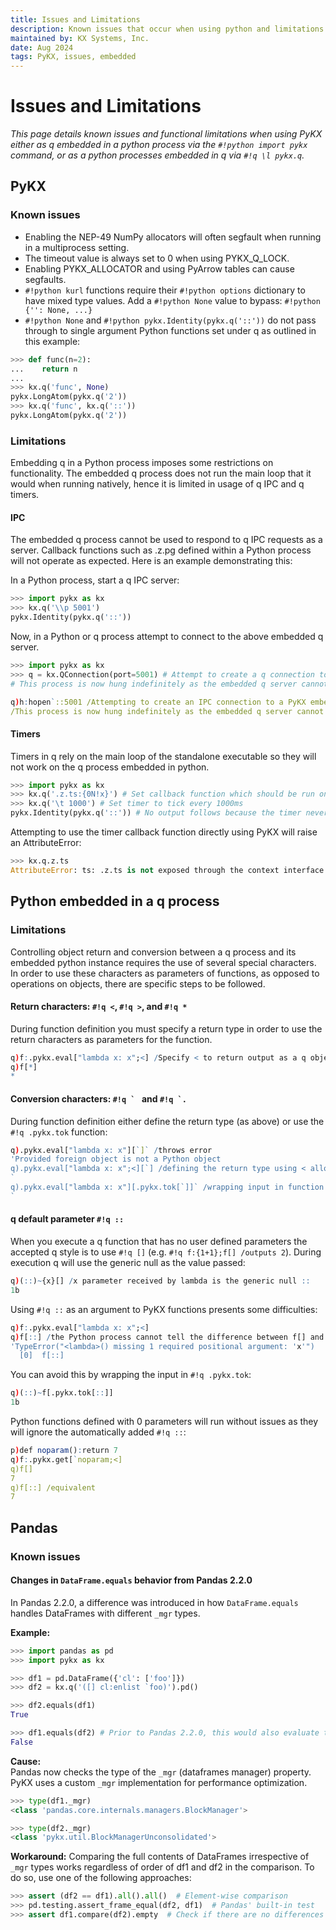 ```yaml
---
title: Issues and Limitations
description: Known issues that occur when using python and limitations when using q embedded in python
maintained by: KX Systems, Inc.
date: Aug 2024
tags: PyKX, issues, embedded
---
```


# Issues and Limitations

_This page details known issues and functional limitations when using PyKX either as q embedded in a python process via the `#!python import pykx` command, or as a python processes embedded in q via `#!q \l pykx.q`._

## PyKX
### Known issues
* Enabling the NEP-49 NumPy allocators will often segfault when running in a multiprocess setting.
* The timeout value is always set to 0 when using PYKX_Q_LOCK.
* Enabling PYKX_ALLOCATOR and using PyArrow tables can cause segfaults.
* `#!python kurl` functions require their `#!python options` dictionary to have mixed type values. Add a `#!python None` value to bypass: `#!python {'': None, ...}`
* `#!python None` and `#!python pykx.Identity(pykx.q('::'))` do not pass through to single argument Python functions set under q as outlined in this example:
```python
>>> def func(n=2):
...    return n
...
>>> kx.q('func', None)
pykx.LongAtom(pykx.q('2'))
>>> kx.q('func', kx.q('::'))
pykx.LongAtom(pykx.q('2'))
```

### Limitations
Embedding q in a Python process imposes some restrictions on functionality. The embedded q process does not run the main loop that it would when running natively, hence it is limited in usage of q IPC and q timers.

#### IPC
The embedded q process cannot be used to respond to q IPC requests as a server. Callback functions such as .z.pg defined within a Python process will not operate as expected. Here is an example demonstrating this:

In a Python process, start a q IPC server:
```python
>>> import pykx as kx
>>> kx.q('\\p 5001')
pykx.Identity(pykx.q('::'))
```

Now, in a Python or q process attempt to connect to the above embedded q server.
```python
>>> import pykx as kx
>>> q = kx.QConnection(port=5001) # Attempt to create a q connection to a PyKX embedded q instance
# This process is now hung indefinitely as the embedded q server cannot respond
```

```q
q)h:hopen`::5001 /Attempting to create an IPC connection to a PyKX embedded q instance
/This process is now hung indefinitely as the embedded q server cannot respond
```

#### Timers
Timers in q rely on the main loop of the standalone executable so they will not work on the q process embedded in python.
```python
>>> import pykx as kx
>>> kx.q('.z.ts:{0N!x}') # Set callback function which should be run on a timer
>>> kx.q('\t 1000') # Set timer to tick every 1000ms
pykx.Identity(pykx.q('::')) # No output follows because the timer never ticks
```
Attempting to use the timer callback function directly using PyKX will raise an AttributeError:
```python
>>> kx.q.z.ts
AttributeError: ts: .z.ts is not exposed through the context interface because there is no main loop in the embedded q process
```

## Python embedded in a q process

### Limitations
Controlling object return and conversion between a q process and its embedded python instance requires the use of several special characters. In order to use these characters as parameters of functions, as opposed to operations on objects, there are specific steps to be followed.

#### Return characters: `#!q <`, `#!q >`, and `#!q *`
During function definition you must specify a return type in order to use the return characters as parameters for the function.
```q
q)f:.pykx.eval["lambda x: x";<] /Specify < to return output as a q object. *, < and > can now be used as parameters to function f
q)f[*]
*
```

#### Conversion characters: ``#!q ` `` and ``#!q `. ``
During function definition either define the return type (as above) or use the `#!q .pykx.tok` function:
```q
q).pykx.eval["lambda x: x"][`]` /throws error
'Provided foreign object is not a Python object
q).pykx.eval["lambda x: x";<][`] /defining the return type using < allows use of ` as a parameter
`
q).pykx.eval["lambda x: x"][.pykx.tok[`]]` /wrapping input in function tok allows use of ` as a parameter
`
```

#### q default parameter `#!q ::`
When you execute a q function that has no user defined parameters the accepted q style is to use `#!q []` (e.g. `#!q f:{1+1};f[] /outputs 2`). During execution q will use the generic null as the value passed:
```q
q)(::)~{x}[] /x parameter received by lambda is the generic null ::
1b
```

Using `#!q ::` as an argument to PyKX functions presents some difficulties:
```q
q)f:.pykx.eval["lambda x: x";<]
q)f[::] /the Python process cannot tell the difference between f[] and f[::] so throws an error
'TypeError("<lambda>() missing 1 required positional argument: 'x'")
  [0]  f[::]
```

You can avoid this by wrapping the input in `#!q .pykx.tok`:
```q
q)(::)~f[.pykx.tok[::]]
1b
```

Python functions defined with 0 parameters will run without issues as they will ignore the automatically added `#!q ::`:
```q
p)def noparam():return 7
q)f:.pykx.get[`noparam;<]
q)f[]
7
q)f[::] /equivalent
7
```

## Pandas

### Known issues
#### Changes in `DataFrame.equals` behavior from Pandas 2.2.0

In Pandas 2.2.0, a difference was introduced in how `DataFrame.equals` handles DataFrames with different `_mgr` types.

**Example:**
```python
>>> import pandas as pd
>>> import pykx as kx

>>> df1 = pd.DataFrame({'cl': ['foo']})
>>> df2 = kx.q('([] cl:enlist `foo)').pd()

>>> df2.equals(df1)
True

>>> df1.equals(df2) # Prior to Pandas 2.2.0, this would also evaluate to True
False
```

**Cause:**  
Pandas now checks the type of the `_mgr` (dataframes manager) property. PyKX uses a custom `_mgr` implementation for performance optimization.

```python
>>> type(df1._mgr)
<class 'pandas.core.internals.managers.BlockManager'>

>>> type(df2._mgr)
<class 'pykx.util.BlockManagerUnconsolidated'>
```

**Workaround:**
Comparing the full contents of DataFrames irrespective of `_mgr` types works regardless of order of df1 and df2 in the comparison. To do so, use one of the following approaches:
```python
>>> assert (df2 == df1).all().all()  # Element-wise comparison
>>> pd.testing.assert_frame_equal(df2, df1)  # Pandas' built-in test
>>> assert df1.compare(df2).empty  # Check if there are no differences
```
